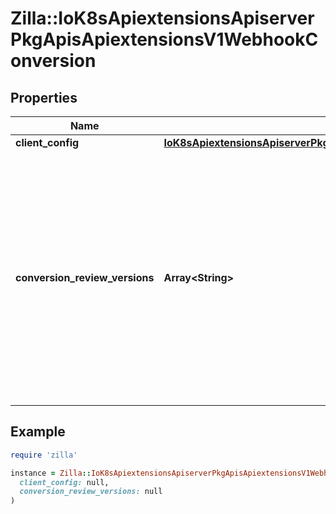 # Zilla::IoK8sApiextensionsApiserverPkgApisApiextensionsV1WebhookConversion

## Properties

| Name | Type | Description | Notes |
| ---- | ---- | ----------- | ----- |
| **client_config** | [**IoK8sApiextensionsApiserverPkgApisApiextensionsV1WebhookClientConfig**](IoK8sApiextensionsApiserverPkgApisApiextensionsV1WebhookClientConfig.md) |  | [optional] |
| **conversion_review_versions** | **Array&lt;String&gt;** | conversionReviewVersions is an ordered list of preferred &#x60;ConversionReview&#x60; versions the Webhook expects. The API server will use the first version in the list which it supports. If none of the versions specified in this list are supported by API server, conversion will fail for the custom resource. If a persisted Webhook configuration specifies allowed versions and does not include any versions known to the API Server, calls to the webhook will fail. |  |

## Example

```ruby
require 'zilla'

instance = Zilla::IoK8sApiextensionsApiserverPkgApisApiextensionsV1WebhookConversion.new(
  client_config: null,
  conversion_review_versions: null
)
```

